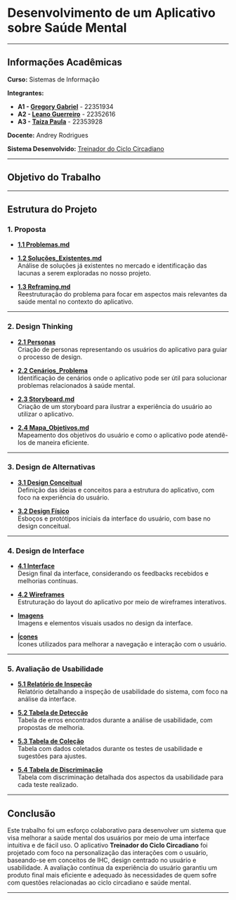 # Desenvolvimento de um Aplicativo sobre Saúde Mental

<!--Este repositório contém a documentação e os produtos desenvolvidos como parte do trabalho prático para a disciplina de **Interação Humano-Computador (IHC)**. O objetivo principal foi desenvolver um sistema computacional interativo, considerando os critérios de usabilidade, experiência do usuário (UX) e comunicabilidade.-->

---

## Informações Acadêmicas

**Curso:** Sistemas de Informação

**Integrantes:**
- **A1 - [Gregory Gabriel](https://github.com/)** - 22351934
- **A2 - [Leano Guerreiro](https://github.com/leanoguerreiro)** - 22352616
- **A3 - [Taíza Paula](https://github.com/taizaoliveira)** - 22353928

**Docente:** Andrey Rodrigues

**Sistema Desenvolvido:** [Treinador do Ciclo Circadiano](https://play.google.com/store/games?device=windows)

---

## Objetivo do Trabalho

<!--O objetivo deste trabalho é avaliar um sistema computacional interativo, levando em consideração aspectos de **usabilidade**, **experiência do usuário (UX)** e **comunicabilidade**. A análise foi realizada com base em métodos discutidos ao longo da disciplina de IHC.-->

---

## Estrutura do Projeto

### 1. **Proposta**
- [**1.1 Problemas.md**](https://github.com/leanoguerreiro/TP2-IHC-Design/blob/main/docs/1.%20Proposta/1.1%20Problemas.md)  

  
- [**1.2 Soluções_Existentes.md**](https://github.com/leanoguerreiro/TP2-IHC-Design/blob/main/docs/1.%20Proposta/1.2%20Solu%C3%A7%C3%B5es_Existentes.md)  
  Análise de soluções já existentes no mercado e identificação das lacunas a serem exploradas no nosso projeto.

- [**1.3 Reframing.md**](https://github.com/leanoguerreiro/TP2-IHC-Design/blob/main/docs/1.%20Proposta/1.3%20Reframing.md)  
  Reestruturação do problema para focar em aspectos mais relevantes da saúde mental no contexto do aplicativo.

---

### 2. **Design Thinking**
- [**2.1 Personas**](https://github.com/leanoguerreiro/TP2-IHC-Design/tree/main/docs/2.%20Design_Thinking/2.1%20Personas)  
  Criação de personas representando os usuários do aplicativo para guiar o processo de design.

- [**2.2 Cenários_Problema**](https://github.com/leanoguerreiro/TP2-IHC-Design/tree/main/docs/2.%20Design_Thinking/2.2%20Cen%C3%A1rios_Problema)  
  Identificação de cenários onde o aplicativo pode ser útil para solucionar problemas relacionados à saúde mental.

- [**2.3 Storyboard.md**](https://github.com/leanoguerreiro/TP2-IHC-Design/blob/main/docs/2.%20Design_Thinking/2.3%20Storyboard.md)  
  Criação de um storyboard para ilustrar a experiência do usuário ao utilizar o aplicativo.

- [**2.4 Mapa_Objetivos.md**](https://github.com/leanoguerreiro/TP2-IHC-Design/blob/main/docs/2.%20Design_Thinking/2.4%20Mapa_Objetivos.md)  
  Mapeamento dos objetivos do usuário e como o aplicativo pode atendê-los de maneira eficiente.

---

### 3. **Design de Alternativas**
- [**3.1 Design Conceitual**](https://github.com/leanoguerreiro/TP2-IHC-Design/tree/main/docs/3.%20Design_Alternativas/3.1%20Design_Conceitual)  
  Definição das ideias e conceitos para a estrutura do aplicativo, com foco na experiência do usuário.

- [**3.2 Design Físico**](https://github.com/leanoguerreiro/TP2-IHC-Design/tree/main/docs/3.%20Design_Alternativas/3.2%20Design_F%C3%ADsico/3.2.1%20Sketches)  
  Esboços e protótipos iniciais da interface do usuário, com base no design conceitual.

---

### 4. **Design de Interface**
- [**4.1 Interface**](https://github.com/leanoguerreiro/TP2-IHC-Design/tree/main/docs/4.%20Design_Interface/4.1%20Interface)  
  Design final da interface, considerando os feedbacks recebidos e melhorias contínuas.

- [**4.2 Wireframes**](https://github.com/leanoguerreiro/TP2-IHC-Design/tree/main/docs/4.%20Design_Interface/4.2%20Wireframes)  
  Estruturação do layout do aplicativo por meio de wireframes interativos.

- [**Imagens**](https://github.com/leanoguerreiro/TP2-IHC-Design/tree/main/docs/4.%20Design_Interface/imagens)  
  Imagens e elementos visuais usados no design da interface.

- [**Ícones**](https://github.com/leanoguerreiro/TP2-IHC-Design/tree/main/docs/4.%20Design_Interface/%C3%ADcones)  
  Ícones utilizados para melhorar a navegação e interação com o usuário.

---

### 5. **Avaliação de Usabilidade**
- [**5.1 Relatório de Inspeção**](https://github.com/leanoguerreiro/TP2-IHC-Design/blob/main/docs/5.%20Avalia%C3%A7%C3%A3o_Usabilidade/5.1%20Relat%C3%B3rio_Inspe%C3%A7%C3%A3o.md)  
  Relatório detalhando a inspeção de usabilidade do sistema, com foco na análise da interface.

- [**5.2 Tabela de Detecção**](https://github.com/leanoguerreiro/TP2-IHC-Design/blob/main/docs/5.%20Avalia%C3%A7%C3%A3o_Usabilidade/5.2%20Tabela_Detec%C3%A7%C3%A3o.md)  
  Tabela de erros encontrados durante a análise de usabilidade, com propostas de melhoria.

- [**5.3 Tabela de Coleção**](https://github.com/leanoguerreiro/TP2-IHC-Design/blob/main/docs/5.%20Avalia%C3%A7%C3%A3o_Usabilidade/5.3%20Tabela_Cole%C3%A7%C3%A3o.md)  
  Tabela com dados coletados durante os testes de usabilidade e sugestões para ajustes.

- [**5.4 Tabela de Discriminação**](https://github.com/leanoguerreiro/TP2-IHC-Design/blob/main/docs/5.%20Avalia%C3%A7%C3%A3o_Usabilidade/5.4%20Tabela_Discrimina%C3%A7%C3%A3o.md)  
  Tabela com discriminação detalhada dos aspectos da usabilidade para cada teste realizado.

---

## Conclusão

Este trabalho foi um esforço colaborativo para desenvolver um sistema que visa melhorar a saúde mental dos usuários por meio de uma interface intuitiva e de fácil uso. O aplicativo **Treinador do Ciclo Circadiano** foi projetado com foco na personalização das interações com o usuário, baseando-se em conceitos de IHC, design centrado no usuário e usabilidade. A avaliação contínua da experiência do usuário garantiu um produto final mais eficiente e adequado às necessidades de quem sofre com questões relacionadas ao ciclo circadiano e saúde mental.

---
